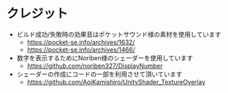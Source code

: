 

# クレジット
- ビルド成功/失敗時の効果音はポケットサウンド様の素材を使用しています
  - https://pocket-se.info/archives/1632/
  - https://pocket-se.info/archives/1466/
- 数字を表示するためにNoriben様のシェーダーを使用しています
  - https://github.com/noriben327/DisplayNumber
- シェーダーの作成にコードの一部を利用させて頂いています
  - https://github.com/AoiKamishiro/UnityShader_TextureOverlay
